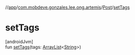 //[app](../../../index.md)/[com.mobdeve.gonzales.lee.ong.artemis](../index.md)/[Post](index.md)/[setTags](set-tags.md)

# setTags

[androidJvm]\
fun [setTags](set-tags.md)(tags: [ArrayList](https://kotlinlang.org/api/latest/jvm/stdlib/kotlin.collections/-array-list/index.html)<[String](https://kotlinlang.org/api/latest/jvm/stdlib/kotlin/-string/index.html)>)
